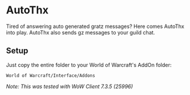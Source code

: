 # AutoThx
Tired of answering auto generated gratz messages? Here comes AutoThx into play.
AutoThx also sends gz messages to your guild chat.

## Setup
Just copy the entire folder to your World of Warcraft's AddOn folder:
```
World of Warcraft/Interface/Addons
```

*Note: This was tested with WoW Client 7.3.5 (25996)*
